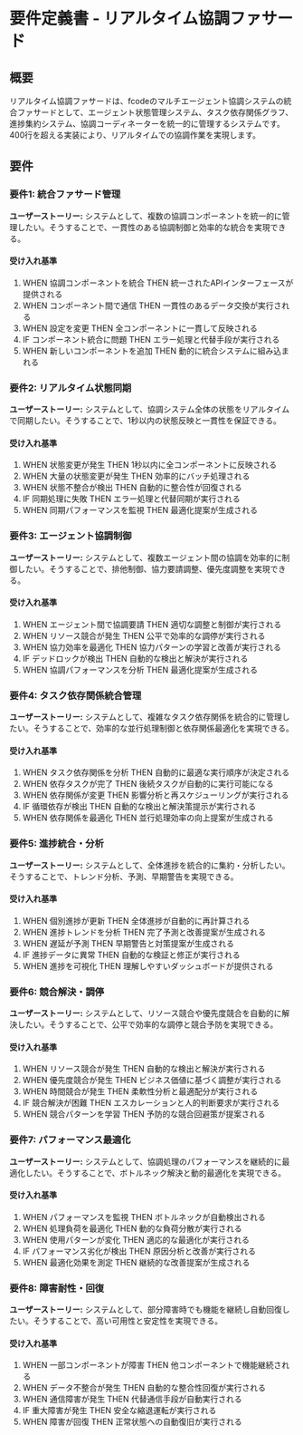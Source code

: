 # 要件定義書 - リアルタイム協調ファサード

## 概要

リアルタイム協調ファサードは、fcodeのマルチエージェント協調システムの統合ファサードとして、エージェント状態管理システム、タスク依存関係グラフ、進捗集約システム、協調コーディネーターを統一的に管理するシステムです。400行を超える実装により、リアルタイムでの協調作業を実現します。

## 要件

### 要件1: 統合ファサード管理

**ユーザーストーリー:** システムとして、複数の協調コンポーネントを統一的に管理したい。そうすることで、一貫性のある協調制御と効率的な統合を実現できる。

#### 受け入れ基準

1. WHEN 協調コンポーネントを統合 THEN 統一されたAPIインターフェースが提供される
2. WHEN コンポーネント間で通信 THEN 一貫性のあるデータ交換が実行される
3. WHEN 設定を変更 THEN 全コンポーネントに一貫して反映される
4. IF コンポーネント統合に問題 THEN エラー処理と代替手段が実行される
5. WHEN 新しいコンポーネントを追加 THEN 動的に統合システムに組み込まれる

### 要件2: リアルタイム状態同期

**ユーザーストーリー:** システムとして、協調システム全体の状態をリアルタイムで同期したい。そうすることで、1秒以内の状態反映と一貫性を保証できる。

#### 受け入れ基準

1. WHEN 状態変更が発生 THEN 1秒以内に全コンポーネントに反映される
2. WHEN 大量の状態変更が発生 THEN 効率的にバッチ処理される
3. WHEN 状態不整合が検出 THEN 自動的に整合性が回復される
4. IF 同期処理に失敗 THEN エラー処理と代替同期が実行される
5. WHEN 同期パフォーマンスを監視 THEN 最適化提案が生成される

### 要件3: エージェント協調制御

**ユーザーストーリー:** システムとして、複数エージェント間の協調を効率的に制御したい。そうすることで、排他制御、協力要請調整、優先度調整を実現できる。

#### 受け入れ基準

1. WHEN エージェント間で協調要請 THEN 適切な調整と制御が実行される
2. WHEN リソース競合が発生 THEN 公平で効率的な調停が実行される
3. WHEN 協力効率を最適化 THEN 協力パターンの学習と改善が実行される
4. IF デッドロックが検出 THEN 自動的な検出と解決が実行される
5. WHEN 協調パフォーマンスを分析 THEN 最適化提案が生成される

### 要件4: タスク依存関係統合管理

**ユーザーストーリー:** システムとして、複雑なタスク依存関係を統合的に管理したい。そうすることで、効率的な並行処理制御と依存関係最適化を実現できる。

#### 受け入れ基準

1. WHEN タスク依存関係を分析 THEN 自動的に最適な実行順序が決定される
2. WHEN 依存タスクが完了 THEN 後続タスクが自動的に実行可能になる
3. WHEN 依存関係が変更 THEN 影響分析と再スケジューリングが実行される
4. IF 循環依存が検出 THEN 自動的な検出と解決策提示が実行される
5. WHEN 依存関係を最適化 THEN 並行処理効率の向上提案が生成される

### 要件5: 進捗統合・分析

**ユーザーストーリー:** システムとして、全体進捗を統合的に集約・分析したい。そうすることで、トレンド分析、予測、早期警告を実現できる。

#### 受け入れ基準

1. WHEN 個別進捗が更新 THEN 全体進捗が自動的に再計算される
2. WHEN 進捗トレンドを分析 THEN 完了予測と改善提案が生成される
3. WHEN 遅延が予測 THEN 早期警告と対策提案が生成される
4. IF 進捗データに異常 THEN 自動的な検証と修正が実行される
5. WHEN 進捗を可視化 THEN 理解しやすいダッシュボードが提供される

### 要件6: 競合解決・調停

**ユーザーストーリー:** システムとして、リソース競合や優先度競合を自動的に解決したい。そうすることで、公平で効率的な調停と競合予防を実現できる。

#### 受け入れ基準

1. WHEN リソース競合が発生 THEN 自動的な検出と解決が実行される
2. WHEN 優先度競合が発生 THEN ビジネス価値に基づく調整が実行される
3. WHEN 時間競合が発生 THEN 柔軟性分析と最適配分が実行される
4. IF 競合解決が困難 THEN エスカレーションと人的判断要求が実行される
5. WHEN 競合パターンを学習 THEN 予防的な競合回避策が提案される

### 要件7: パフォーマンス最適化

**ユーザーストーリー:** システムとして、協調処理のパフォーマンスを継続的に最適化したい。そうすることで、ボトルネック解決と動的最適化を実現できる。

#### 受け入れ基準

1. WHEN パフォーマンスを監視 THEN ボトルネックが自動検出される
2. WHEN 処理負荷を最適化 THEN 動的な負荷分散が実行される
3. WHEN 使用パターンが変化 THEN 適応的な最適化が実行される
4. IF パフォーマンス劣化が検出 THEN 原因分析と改善が実行される
5. WHEN 最適化効果を測定 THEN 継続的な改善提案が生成される

### 要件8: 障害耐性・回復

**ユーザーストーリー:** システムとして、部分障害時でも機能を継続し自動回復したい。そうすることで、高い可用性と安定性を実現できる。

#### 受け入れ基準

1. WHEN 一部コンポーネントが障害 THEN 他コンポーネントで機能継続される
2. WHEN データ不整合が発生 THEN 自動的な整合性回復が実行される
3. WHEN 通信障害が発生 THEN 代替通信手段が自動実行される
4. IF 重大障害が発生 THEN 安全な縮退運転が実行される
5. WHEN 障害が回復 THEN 正常状態への自動復旧が実行される
